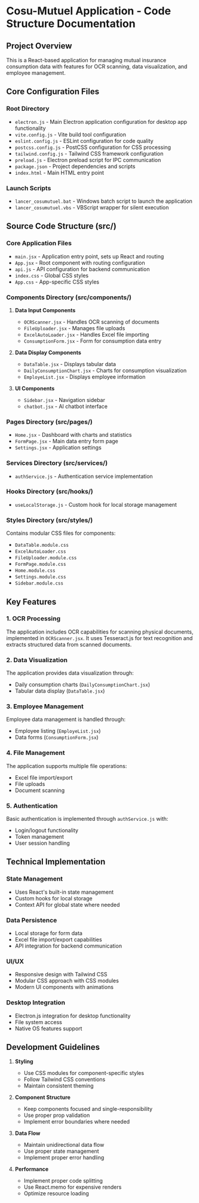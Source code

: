 # Cosu-Mutuel Application - Code Structure Documentation

## Project Overview
This is a React-based application for managing mutual insurance consumption data with features for OCR scanning, data visualization, and employee management.

## Core Configuration Files

### Root Directory
- `electron.js` - Main Electron application configuration for desktop app functionality
- `vite.config.js` - Vite build tool configuration
- `eslint.config.js` - ESLint configuration for code quality
- `postcss.config.js` - PostCSS configuration for CSS processing
- `tailwind.config.js` - Tailwind CSS framework configuration
- `preload.js` - Electron preload script for IPC communication
- `package.json` - Project dependencies and scripts
- `index.html` - Main HTML entry point

### Launch Scripts
- `lancer_cosumutuel.bat` - Windows batch script to launch the application
- `lancer_cosumutuel.vbs` - VBScript wrapper for silent execution

## Source Code Structure (src/)

### Core Application Files
- `main.jsx` - Application entry point, sets up React and routing
- `App.jsx` - Root component with routing configuration
- `api.js` - API configuration for backend communication
- `index.css` - Global CSS styles
- `App.css` - App-specific CSS styles

### Components Directory (src/components/)
1. **Data Input Components**
   - `OCRScanner.jsx` - Handles OCR scanning of documents
   - `FileUploader.jsx` - Manages file uploads
   - `ExcelAutoLoader.jsx` - Handles Excel file importing
   - `ConsumptionForm.jsx` - Form for consumption data entry

2. **Data Display Components**
   - `DataTable.jsx` - Displays tabular data
   - `DailyConsumptionChart.jsx` - Charts for consumption visualization
   - `EmployeList.jsx` - Displays employee information

3. **UI Components**
   - `Sidebar.jsx` - Navigation sidebar
   - `chatbot.jsx` - AI chatbot interface

### Pages Directory (src/pages/)
- `Home.jsx` - Dashboard with charts and statistics
- `FormPage.jsx` - Main data entry form page
- `Settings.jsx` - Application settings

### Services Directory (src/services/)
- `authService.js` - Authentication service implementation

### Hooks Directory (src/hooks/)
- `useLocalStorage.js` - Custom hook for local storage management

### Styles Directory (src/styles/)
Contains modular CSS files for components:
- `DataTable.module.css`
- `ExcelAutoLoader.css`
- `FileUploader.module.css`
- `FormPage.module.css`
- `Home.module.css`
- `Settings.module.css`
- `Sidebar.module.css`

## Key Features

### 1. OCR Processing
The application includes OCR capabilities for scanning physical documents, implemented in `OCRScanner.jsx`. It uses Tesseract.js for text recognition and extracts structured data from scanned documents.

### 2. Data Visualization
The application provides data visualization through:
- Daily consumption charts (`DailyConsumptionChart.jsx`)
- Tabular data display (`DataTable.jsx`)

### 3. Employee Management
Employee data management is handled through:
- Employee listing (`EmployeList.jsx`)
- Data forms (`ConsumptionForm.jsx`)

### 4. File Management
The application supports multiple file operations:
- Excel file import/export
- File uploads
- Document scanning

### 5. Authentication
Basic authentication is implemented through `authService.js` with:
- Login/logout functionality
- Token management
- User session handling

## Technical Implementation

### State Management
- Uses React's built-in state management
- Custom hooks for local storage
- Context API for global state where needed

### Data Persistence
- Local storage for form data
- Excel file import/export capabilities
- API integration for backend communication

### UI/UX
- Responsive design with Tailwind CSS
- Modular CSS approach with CSS modules
- Modern UI components with animations

### Desktop Integration
- Electron.js integration for desktop functionality
- File system access
- Native OS features support

## Development Guidelines

1. **Styling**
   - Use CSS modules for component-specific styles
   - Follow Tailwind CSS conventions
   - Maintain consistent theming

2. **Component Structure**
   - Keep components focused and single-responsibility
   - Use proper prop validation
   - Implement error boundaries where needed

3. **Data Flow**
   - Maintain unidirectional data flow
   - Use proper state management
   - Implement proper error handling

4. **Performance**
   - Implement proper code splitting
   - Use React.memo for expensive renders
   - Optimize resource loading
